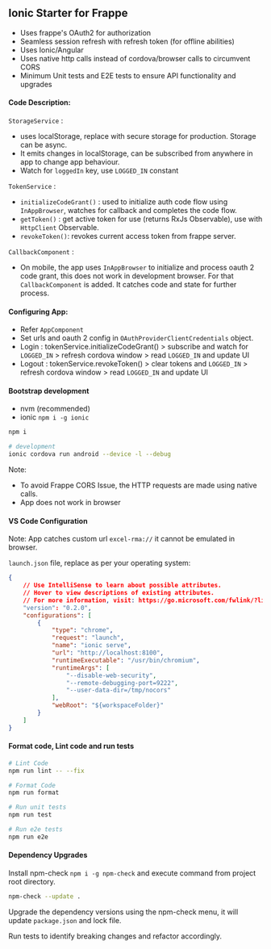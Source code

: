 ## Ionic Starter for Frappe

- Uses frappe's OAuth2 for authorization
- Seamless session refresh with refresh token (for offline abilities)
- Uses Ionic/Angular
- Uses native http calls instead of cordova/browser calls to circumvent CORS
- Minimum Unit tests and E2E tests to ensure API functionality and upgrades

#### Code Description:

`StorageService` :

- uses localStorage, replace with secure storage for production. Storage can be async.
- It emits changes in localStorage, can be subscribed from anywhere in app to change app behaviour.
- Watch for `loggedIn` key, use `LOGGED_IN` constant

`TokenService` :

- `initializeCodeGrant()` : used to initialize auth code flow using `InAppBrowser`, watches for callback and completes the code flow.
- `getToken()` : get active token for use (returns RxJs Observable), use with `HttpClient` Observable.
- `revokeToken()`: revokes current access token from frappe server.

`CallbackComponent` :

- On mobile, the app uses `InAppBrowser` to initialize and process oauth 2 code grant, this does not work in development browser. For that `CallbackComponent` is added. It catches code and state for further process.

#### Configuring App:

- Refer `AppComponent`
- Set urls and oauth 2 config in `OAuthProviderClientCredentials` object.
- Login : tokenService.initializeCodeGrant() > subscribe and watch for `LOGGED_IN` > refresh cordova window > read `LOGGED_IN` and update UI
- Logout : tokenService.revokeToken() > clear tokens and `LOGGED_IN` > refresh cordova window > read `LOGGED_IN` and update UI

#### Bootstrap development

- nvm (recommended)
- ionic `npm i -g ionic`

```sh
npm i

# development
ionic cordova run android --device -l --debug
```

Note:

- To avoid Frappe CORS Issue, the HTTP requests are made using native calls.
- App does not work in browser

#### VS Code Configuration

Note: App catches custom url `excel-rma://` it cannot be emulated in browser.

`launch.json` file, replace as per your operating system:

```json
{
    // Use IntelliSense to learn about possible attributes.
    // Hover to view descriptions of existing attributes.
    // For more information, visit: https://go.microsoft.com/fwlink/?linkid=830387
    "version": "0.2.0",
    "configurations": [
        {
            "type": "chrome",
            "request": "launch",
            "name": "ionic serve",
            "url": "http://localhost:8100",
            "runtimeExecutable": "/usr/bin/chromium",
            "runtimeArgs": [
                "--disable-web-security",
                "--remote-debugging-port=9222",
                "--user-data-dir=/tmp/nocors"
            ],
            "webRoot": "${workspaceFolder}"
        }
    ]
}
```

#### Format code, Lint code and run tests

```sh
# Lint Code
npm run lint -- --fix

# Format Code
npm run format

# Run unit tests
npm run test

# Run e2e tests
npm run e2e
```

#### Dependency Upgrades

Install npm-check `npm i -g npm-check` and execute command from project root directory.

```sh
npm-check --update .
```

Upgrade the dependency versions using the npm-check menu, it will update `package.json` and lock file.

Run tests to identify breaking changes and refactor accordingly.

